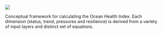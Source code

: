 ![](https://raw.githubusercontent.com/bbest/research-highlights/master/docs/img/ohi_framework.png)

Conceptual framework for calculating the Ocean Health Index. Each dimension (status, trend, pressures and resilience) is derived from a variety of input layers and distinct set of equations.
